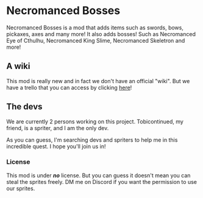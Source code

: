 # Necromanced Bosses
Necromanced Bosses is a mod that adds items such as swords, bows, pickaxes, axes and many more! It also adds bosses! Such as Necromanced Eye of Cthulhu, Necromanced King Slime, Necromanced Skeletron and more!

## A wiki
This mod is really new and in fact we don't have an official "wiki". But we have a trello that you can access by clicking [here](https://trello.com/b/ekFIIi0e/necromanced-bosses)!

## The devs
We are currently 2 persons working on this project.
Tobicontinued, my friend, is a spriter, and I am the only dev.

As you can guess, I'm searching devs and spriters to help me in this incredible quest. I hope you'll join us in!

### License
This mod is under ***no*** license. But you can guess it doesn't mean you can steal the sprites freely. DM me on Discord if you want the permission to use our sprites.
